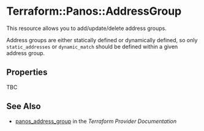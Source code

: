 # Terraform::Panos::AddressGroup

This resource allows you to add/update/delete address groups.

Address groups are either statically defined or dynamically defined, so only
`static_addresses` or `dynamic_match` should be defined within a given address
group.

## Properties

TBC

## See Also

* [panos_address_group](https://www.terraform.io/docs/providers/panos/r/address_group.html) in the _Terraform Provider Documentation_